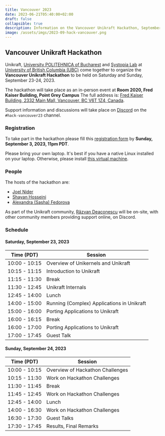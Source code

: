 ```yaml
---
title: Vancouver 2023
date: 2023-06-21T05:40:00+02:00
draft: false
collapsible: true
description: Information on the Vancouver Unikraft Hackathon, September 23-24, 2023
image: /assets/imgs/2023-09-hack-vancouver.png
---
```


## Vancouver Unikraft Hackathon

Unikraft, [University POLITEHNICA of Bucharest](https://upb.ro/en) and [Systopia Lab](https://systopia.cs.ubc.ca/) at [University of British Columbia (UBC)](https://www.ubc.ca/) come together to organize the **Vancouver Unikraft Hackathon** to be held on Saturday and Sunday, September 23-24, 2023.

The hackathon will take place as an in-person event at **Room 2020, Fred Kaiser Building, Point Grey Campus**
The full address is: [Fred Kaiser Building, 2332 Main Mall, Vancouver, BC V6T 1Z4, Canada](https://goo.gl/maps/8K7EY5EGxMFzFGBr5).

Support information and discussions will take place on [Discord](http://bit.ly/UnikraftDiscord) on the `#hack-vancouver23` channel.

### Registration

To take part in the hackathon please fill this [registration form](https://forms.gle/mDumYG8pQtxcX3ES9) by **Sunday, September 3, 2023, 11pm PDT**.

Please bring your own laptop.
It's best if you have a native Linux installed on your laptop.
Otherwise, please install [this virtual machine](https://drive.google.com/file/d/1u5DtN5kMPWxBU8UdBfnZ7DNRP2n6oiTy/view?usp=share_link).

### People

The hosts of the hackathon are:

* [Joel Nider](https://people.ece.ubc.ca/joel/)
* [Shayan Hosseini](https://shayanh.com/)
* [Alexandra (Sasha) Fedorova](https://people.ece.ubc.ca/sasha/)

As part of the Unikraft community, [Răzvan Deaconescu](https://github.com/razvand/) will be on-site, with other community members providing support online, on Discord.

### Schedule

#### Saturday, September 23, 2023

| Time (PDT)    | Session                                         |
| ------------- | ----------------------------------------------- |
| 10:00 - 10:15 | Overview of Unikernels and Unikraft             |
| 10:15 - 11:15 | Introduction to Unikraft                        |
| 11:15 - 11:30 | Break                                           |
| 11:30 - 12:45 | Unikraft Internals                              |
| 12:45 - 14:00 | Lunch                                           |
| 14:00 - 15:00 | Running (Complex) Applications in Unikraft      |
| 15:00 - 16:00 | Porting Applications to Unikraft                |
| 16:00 - 16:15 | Break                                           |
| 16:00 - 17:00 | Porting Applications to Unikraft                |
| 17:00 - 17:45 | Guest Talk                                      |

#### Sunday, September 24, 2023

| Time (PDT)    | Session                                             |
| ------------- | --------------------------------------------------- |
| 10:00 - 10:15 | Overview of Hackathon Challenges                    |
| 10:15 - 11:30 | Work on Hackathon Challenges                        |
| 11:30 - 11:45 | Break                                               |
| 11:45 - 12:45 | Work on Hackathon Challenges                        |
| 12:45 - 14:00 | Lunch                                               |
| 14:00 - 16:30 | Work on Hackathon Challenges                        |
| 16:30 - 17:30 | Guest Talks                                         |
| 17:30 - 17:45 | Results, Final Remarks                              |

